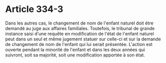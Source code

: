 # Article 334-3

Dans les autres cas, le changement de nom de l'enfant naturel doit être demandé au juge aux affaires familiales. Toutefois, le tribunal de grande instance saisi d'une requête en modification de l'état de l'enfant naturel peut dans un seul et même jugement statuer sur celle-ci et sur la demande de changement de nom de l'enfant qui lui serait présentée.   L'action est ouverte pendant la minorité de l'enfant et dans les deux années qui suivront, soit sa majorité, soit une modification apportée à son état.